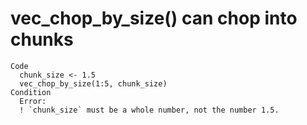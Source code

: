 # vec_chop_by_size() can chop into chunks

    Code
      chunk_size <- 1.5
      vec_chop_by_size(1:5, chunk_size)
    Condition
      Error:
      ! `chunk_size` must be a whole number, not the number 1.5.

